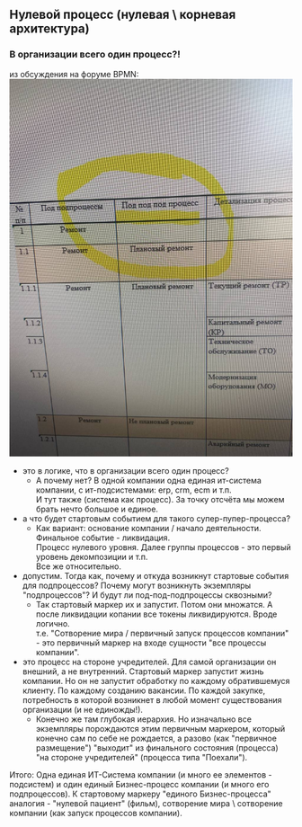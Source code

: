 ## Нулевой процесс (нулевая \ корневая архитектура)
### В организации всего один процесс?!
из обсуждения на форуме BPMN:  
![ris1](https://github.com/bpmbpm/doc/blob/main/BPM/theory/pic/photo_1.jpg)
- это в логике, что в организации всего один процесс? 
  - А почему нет? В одной компании одна единая ит-система компании, с ит-подсистемами: erp, crm, ecm и т.п.  
И тут также (система как процесс). За точку отсчёта мы можем брать нечто большое и единое.
- а что будет стартовым событием для такого супер-пупер-процесса?
  - Как вариант: основание компании / начало деятельности. Финальное событие - ликвидация.  
Процесс нулевого уровня. Далее группы процессов - это первый уровень декомпозиции и т.п.  
Все же относительно.
- допустим. Тогда как, почему и откуда возникнут стартовые события для подпроцессов? Почему могут возникнуть экземпляры "подпроцессов"? И будут ли под-под-подпроцессы сквозными?  
  - Так стартовый маркер их и запустит. Потом они множатся. А после ликвидации копании все токены ликвидируются. Вроде логично.   
  т.е. "Сотворение мира / первичный запуск процессов компании" - это первичный маркер на входе сущности "все процессы компании".
- это процесс на стороне учредителей. Для самой организации он внешний, а не внутренний. Стартовый маркер запустит жизнь компании. Но он не запустит обработку по каждому обратившемуся клиенту. По каждому созданию вакансии. По каждой закупке, потребность в которой возникнет в любой момент существования организации (и не единожды!).
  - Конечно же там глубокая иерархия. Но изначально все экземпляры порождаются этим первичным маркером, который конечно сам по себе не рождается, а разово (как "первичное размещение") "выходит" из финального состояния (процесса) "на стороне учредителей" (процесса типа "Поехали").

Итого: Одна единая ИТ-Система компании (и много ее элементов - подсистем) и один единый Бизнес-процесс компании (и много его подпроцессов). К стартовому маркеру "единого Бизнес-процесса" аналогия - "нулевой пациент" (фильм), сотворение мира \ сотворение компании (как запуск процессов компании).
